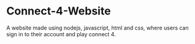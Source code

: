 # Connect-4-Website
A website made using nodejs, javascript, html and css, where users can sign in to their account and play connect 4.
